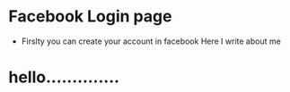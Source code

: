 # Facebook Login page
- Firslty you can create your account in facebook 
Here I write about me
# hello..............
